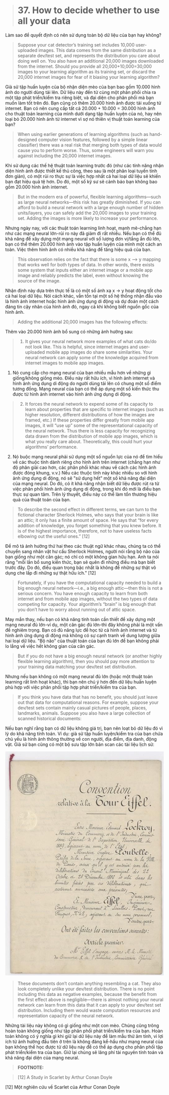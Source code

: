 > # 37. How to decide whether to use all your data

Làm sao để quyết định có nên sử dụng toàn bộ dữ liệu của bạn hay không?

> Suppose your cat detector’s training set includes 10,000 user-uploaded images. This data comes from the same distribution as a separate dev/test set, and represents the distribution you care about doing well on. You also have an additional 20,000 images downloaded from the internet. Should you provide all 20,000+10,000=30,000 images to your learning algorithm as its training set, or discard the 20,000 internet images for fear of it biasing your learning algorithm?

Giả sử tập huấn luyện của bộ nhận diện mèo của bạn bao gồm 10.000 hình ảnh do người dùng tải lên. Dữ liệu này đến từ cùng một phân phối chia ra một tập phát triển/kiểm tra riêng biệt, và đại diện cho phân phối mà bạn muốn làm tốt trên đó. Bạn cũng có thêm 20.000 hình ảnh được tải xuống từ internet. Bạn có nên cung cấp tất cả 20.000 + 10.000 = 30.000 hình ảnh cho thuật toán learning của mình dưới dạng tập huấn luyện của nó, hay nên loại bỏ 20.000 hình ảnh từ internet vì sợ nó thiên vị thuật toán learning của bạn?


> When using earlier generations of learning algorithms (such as hand-designed computer vision features, followed by a simple linear classifier) there was a real risk that merging both types of data would cause you to perform worse. Thus, some engineers will warn you against including the 20,000 internet images.

Khi sử dụng các thế hệ thuật toán learning trước đó (như các tính năng nhận diện hình ảnh được thiết kế thủ công, theo sau là một phân loại tuyến tính đơn giản), có một rủi ro thực sự là việc hợp nhất cả hai loại dữ liệu sẽ khiến bạn đạt hiệu quả tệ hơn. Do đó, một số kỹ sư sẽ cảnh báo bạn không bao gồm 20.000 hình ảnh internet.


> But in the modern era of powerful, flexible learning algorithms—such as large neural networks—this risk has greatly diminished. If you can afford to build a neural network with a large enough number of hidden units/layers, you can safely add the 20,000 images to your training set. Adding the images is more likely to increase your performance.

Nhưng ngày nay, với các thuật toán learning linh hoạt, mạnh mẽ-chẳng hạn như các mạng neural lớn-rủi ro này đã giảm đi rất nhiều. Nếu bạn có thể đủ khả năng để xây dựng một mạng neural với số lượng đơn vị/tầng ẩn đủ lớn, bạn có thể thêm 20.000 hình ảnh vào tập huấn luyện của mình một cách an toàn. Việc thêm hình ảnh có nhiều khả năng để tăng hiệu quả của bạn.


> This observation relies on the fact that there is some x —> y mapping that works well for both types of data. In other words, there exists some system that inputs either an internet image or a mobile app image and reliably predicts the label, even without knowing the source of the image.

Nhận định này dựa trên thực tế là có một số ánh xạ x -> y hoạt động tốt cho cả hai loại dữ liệu. Nói cách khác, vẫn tồn tại một số hệ thống nhận đầu vào là hình ảnh internet hoặc hình ảnh ứng dụng di động và dự đoán một cách đáng tin cậy nhãn của hình ảnh đó, ngay cả khi không biết nguồn gốc của hình ảnh.

> Adding the additional 20,000 images has the following effects:

Thêm vào 20.000 hình ảnh bổ sung có những ảnh hưởng sau:


> 1. It gives your neural network more examples of what cats do/do not look like. This is helpful, since internet images and user-uploaded mobile app images do share some similarities. Your neural network can apply some of the knowledge acquired from internet images to mobile app images.

1. Nó cung cấp cho mạng neural của bạn nhiều mẫu hơn về những gì giống/không giống mèo. Điều này rất hữu ích, vì hình ảnh internet và hình ảnh ứng dụng di động do người dùng tải lên có chung một số điểm tương đồng. Mạng neural của bạn có thể áp dụng một số kiến thức thu được từ hình ảnh internet vào hình ảnh ứng dụng di động.


> 2. It forces the neural network to expend some of its capacity to learn about properties that are specific to internet images (such as higher resolution, different distributions of how the images are framed, etc.) If these properties differ greatly from mobile app images, it will “use up” some of the representational capacity of the neural network. Thus there is less capacity for recognizing data drawn from the distribution of mobile app images, which is what you really care about. Theoretically, this could hurt your algorithms’ performance.

2. Nó buộc mạng neural phải sử dụng một số nguồn lực của nó để tìm hiểu về các thuộc tính dành riêng cho hình ảnh trên internet (chẳng hạn như độ phân giải cao hơn, các phân phối khác nhau về cách các hình ảnh được đóng khung, v.v.) Nếu các thuộc tính này khác nhiều so với hình ảnh ứng dụng di động, nó sẽ "sử dụng hết" một số khả năng đại diện của mạng neural. Do đó, có ít khả năng nhận biết dữ liệu được rút ra từ việc phân phối hình ảnh ứng dụng di động, trong khi đó mới là điều bạn thực sự quan tâm. Trên lý thuyết, điều này có thể làm tổn thương hiệu quả của thuật toán của bạn.


> To describe the second effect in different terms, we can turn to the fictional character Sherlock Holmes, who says that your brain is like an attic; it only has a finite amount of space. He says that “for every addition of knowledge, you forget something that you knew before. It is of the highest importance, therefore, not to have useless facts elbowing out the useful ones.” [12]

Để mô tả ảnh hưởng thứ hai theo các thuật ngữ khác nhau, chúng ta có thể chuyển sang nhân vật hư cấu Sherlock Holmes, người nói rằng bộ não của bạn giống như một căn gác; nó chỉ có một không gian hữu hạn. Anh ta nói rằng "mỗi lần bổ sung kiến thức, bạn sẽ quên đi những điều mà bạn biết trước đây. Do đó, điều quan trọng bậc nhất là không để những sự thật vô dụng che lấp đi những sự thật hữu ích." [12]


> Fortunately, if you have the computational capacity needed to build a big enough neural network—i.e., a big enough attic—then this is not a serious concern. You have enough capacity to learn from both internet and from mobile app images, without the two types of data competing for capacity. Your algorithm’s “brain” is big enough that you don’t have to worry about running out of attic space.

May mắn thay, nếu bạn có khả năng tính toán cần thiết để xây dựng một mạng neural đủ lớn-ví dụ, một căn gác đủ lớn-thì đây không phải là một vấn đề nghiêm trọng. Bạn có đủ năng lực để học từ cả hình ảnh internet và từ hình ảnh ứng dụng di động mà không có sự cạnh tranh về dung lượng giữa hai loại dữ liệu. "Bộ não" của thuật toán của bạn đủ lớn để bạn không phải lo lắng về việc hết không gian của căn gác.


> But if you do not have a big enough neural network (or another highly flexible learning algorithm), then you should pay more attention to your training data matching your dev/test set distribution.

Nhưng nếu bạn không có một mạng neural đủ lớn (hoặc một thuật toán learning rất linh hoạt khác), thì bạn nên chú ý hơn đến dữ liệu huấn luyện phù hợp với việc phân phối tập hợp phát triển/kiểm tra của bạn.


> If you think you have data that has no benefit, you should just leave out that data for computational reasons. For example, suppose your dev/test sets contain mainly casual pictures of people, places, landmarks, animals. Suppose you also have a large collection of scanned historical documents:

Nếu bạn nghĩ rằng bạn có dữ liệu không giá trị, bạn nên loạt bỏ dữ liệu đó vì lý do khả năng tính toán. Ví dụ: giả sử tập huấn luyện/kiểm tra của bạn chứa chủ yếu là hình ảnh thông thường về con người, địa điểm, địa danh, động vật. Giả sử bạn cũng có một bộ sưu tập lớn bản scan các tài liệu lịch sử:


![img](../imgs/C37_01.png)

> These documents don’t contain anything resembling a cat. They also look completely unlike your dev/test distribution. There is no point including this data as negative examples, because the benefit from the first effect above is negligible—there is almost nothing your neural network can learn from this data that it can apply to your dev/test set distribution. Including them would waste computation resources and representation capacity of the neural network.

Những tài liệu này không có gì giống như một con mèo. Chúng cũng trông hoàn toàn không giống như tập phân phối phát triển/kiểm tra của bạn. Hoàn toàn không có ý nghĩa gì khi giữ lại dữ liệu này để làm mẫu thử âm tính, vì lợi ích từ ảnh hưởng đầu tiên ở trên là không đáng kể-hầu như mạng neural của bạn không thể học được từ dữ liệu này để có thể áp dụng cho phân phối tập phát triển/kiểm tra của bạn. Giữ lại chúng sẽ lãng phí tài nguyên tính toán và khả năng đại diện của mạng neural.


> **FOOTNOTE:**

> [12] A Study in Scarlet​ ​by Arthur Conan Doyle

[12] Một nghiên cứu về Scarlet của Arthur Conan Doyle
